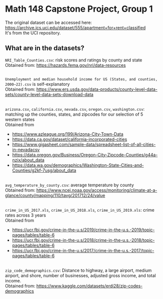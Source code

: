# Math 148 Capstone Project, Group 1

The original dataset can be accessed here: https://archive.ics.uci.edu/dataset/555/apartment+for+rent+classified  <br />
It's from the UCI repository.

## What are in the datasets?
`NRI_Table_Counties.csv`: risk scores and ratings by county and state<br />
Obtained from: https://hazards.fema.gov/nri/data-resources  <br /><br />

`Unemployment and median household income for US (States, and counties, 2000–22).csv` is self-explanatory<br />
Obtained from: https://www.ers.usda.gov/data-products/county-level-data-sets/county-level-data-sets-download-data  <br /><br />

`arizona.csv`, `california.csv`, `nevada.csv`, `oregon.csv`, `washington.csv`: matching up the counties, states, and zipcodes for our selection of 5 western states<br />
Obtained from
- https://www.azleague.org/199/Arizona-City-Town-Data
- https://data.ca.gov/dataset/california-incorporated-cities
- https://www.gigasheet.com/sample-data/spreadsheet-list-of-all-cities-in-nevadacsv
- https://data.oregon.gov/Business/Oregon-City-Zipcode-Counties/g44a-nzix/about_data
- https://data.wa.gov/demographics/Washington-State-Cities-and-Counties/g2kf-7usg/about_data
<br /><br />

`avg_temperature_by_county.csv`: average temperature by county<br />
Obtained from: https://www.ncei.noaa.gov/access/monitoring/climate-at-a-glance/county/mapping/110/tavg/201712/24/value  <br /><br />

`crime_in_US_2017.xls`, `crime_in_US_2018.xls`, `crime_in_US_2019.xls`: crime rates across 3 years<br />
Obtained from
- https://ucr.fbi.gov/crime-in-the-u.s/2019/crime-in-the-u.s.-2019/topic-pages/tables/table-6
- https://ucr.fbi.gov/crime-in-the-u.s/2018/crime-in-the-u.s.-2018/topic-pages/tables/table-6
- https://ucr.fbi.gov/crime-in-the-u.s/2017/crime-in-the-u.s.-2017/topic-pages/tables/table-6
<br /><br />

`zip_code_demographics.csv`: Distance to highway, a large airport, medium airport,	and shore,	number of businesses, adjusted gross income,	and total income.<br />
Obtained from: https://www.kaggle.com/datasets/erdi28/zip-codes-demographics
